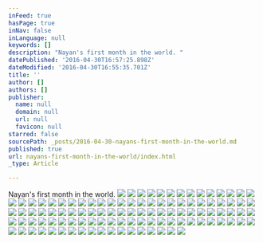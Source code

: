```yaml
---
inFeed: true
hasPage: true
inNav: false
inLanguage: null
keywords: []
description: "Nayan's first month in the world. "
datePublished: '2016-04-30T16:57:25.898Z'
dateModified: '2016-04-30T16:55:35.701Z'
title: ''
author: []
authors: []
publisher:
  name: null
  domain: null
  url: null
  favicon: null
starred: false
sourcePath: _posts/2016-04-30-nayans-first-month-in-the-world.md
published: true
url: nayans-first-month-in-the-world/index.html
_type: Article

---
```

Nayan's first month in the world. ![](https://the-grid-user-content.s3-us-west-2.amazonaws.com/85b59b20-0d0c-4d9c-a975-810468927c1b.jpg)
![](https://the-grid-user-content.s3-us-west-2.amazonaws.com/500eac36-05b9-4480-82ae-7acd6ace5d1b.jpg)
![](https://the-grid-user-content.s3-us-west-2.amazonaws.com/36132b66-3793-46c4-bb15-bf37ebe4cfb3.jpg)
![](https://the-grid-user-content.s3-us-west-2.amazonaws.com/63c7f44a-bec6-40f4-ba84-682af51d6aaf.jpg)
![](https://the-grid-user-content.s3-us-west-2.amazonaws.com/932f111d-134c-4084-891d-6f7b72a3a23e.jpg)
![](https://the-grid-user-content.s3-us-west-2.amazonaws.com/1a0e9627-1f10-4d19-97d6-d152f8922df9.jpg)
![](https://the-grid-user-content.s3-us-west-2.amazonaws.com/10da7084-02af-470e-bd57-8bf7fcc7603a.jpg)
![](https://the-grid-user-content.s3-us-west-2.amazonaws.com/53675665-6f60-45f3-9b52-a956924d9707.jpg)
![](https://the-grid-user-content.s3-us-west-2.amazonaws.com/4bdf1a9f-009f-41ac-86a9-d7cf77e1537f.jpg)
![](https://the-grid-user-content.s3-us-west-2.amazonaws.com/0ea05193-2fd8-4e92-b388-375f092d2e19.jpg)
![](https://the-grid-user-content.s3-us-west-2.amazonaws.com/40292eb3-e331-4082-81ca-7bac710cd15f.jpg)
![](https://the-grid-user-content.s3-us-west-2.amazonaws.com/11bb38c5-b64a-4f0a-ac2e-91848230a4b8.jpg)
![](https://the-grid-user-content.s3-us-west-2.amazonaws.com/be618152-a967-4f3c-a5b3-2f2742aaae33.jpg)
![](https://the-grid-user-content.s3-us-west-2.amazonaws.com/900d7a02-d1cb-42a8-96ee-79cbcd0d4093.jpg)
![](https://the-grid-user-content.s3-us-west-2.amazonaws.com/8f873ac3-cfb1-488c-ad0f-7645b72bf73b.jpg)
![](https://the-grid-user-content.s3-us-west-2.amazonaws.com/3a9b46df-7408-479a-9762-c1c0d98a5df9.jpg)
![](https://the-grid-user-content.s3-us-west-2.amazonaws.com/1414229a-960b-44c4-a8f7-e40c7f7771c5.jpg)
![](https://the-grid-user-content.s3-us-west-2.amazonaws.com/0f174976-609e-4829-99bf-c8be2305c79f.jpg)
![](https://the-grid-user-content.s3-us-west-2.amazonaws.com/997d9c76-386d-47b8-9bda-aa862cae1f92.jpg)
![](https://the-grid-user-content.s3-us-west-2.amazonaws.com/f197ef27-cde6-490c-affc-ed750fc13816.jpg)
![](https://the-grid-user-content.s3-us-west-2.amazonaws.com/23e68291-3458-4e01-9b6c-1c68eb68de08.jpg)
![](https://the-grid-user-content.s3-us-west-2.amazonaws.com/943a0a09-3484-4f8c-8cf2-d7f18d2fdb46.jpg)
![](https://the-grid-user-content.s3-us-west-2.amazonaws.com/8e694ba5-dc3b-4688-a404-d9dea1e24ee7.jpg)
![](https://the-grid-user-content.s3-us-west-2.amazonaws.com/91d2ad6b-53fd-46cc-bf70-7b9a8e77291c.jpg)
![](https://the-grid-user-content.s3-us-west-2.amazonaws.com/89b46ed8-7dd2-4b63-896c-1135340e4326.jpg)
![](https://the-grid-user-content.s3-us-west-2.amazonaws.com/70235a34-37bc-4fb4-904e-e9c0a1712736.jpg)
![](https://the-grid-user-content.s3-us-west-2.amazonaws.com/2f96596b-c93e-4d44-970a-9eb375566687.jpg)
![](https://the-grid-user-content.s3-us-west-2.amazonaws.com/87157f44-f7a5-44f3-980d-c5b38013f70f.jpg)
![](https://the-grid-user-content.s3-us-west-2.amazonaws.com/567938d5-bbd3-4eac-8750-ab9a84d24f38.jpg)
![](https://the-grid-user-content.s3-us-west-2.amazonaws.com/3185126f-88a0-4a4c-8252-deea259aca10.jpg)
![](https://the-grid-user-content.s3-us-west-2.amazonaws.com/77020d95-fa00-45e9-aecc-42b76212f0d5.jpg)
![](https://the-grid-user-content.s3-us-west-2.amazonaws.com/dcf39d3e-5e70-4f55-a9e9-052dba806acd.jpg)
![](https://the-grid-user-content.s3-us-west-2.amazonaws.com/f011eea7-82ef-4ea9-8774-5775cca42362.jpg)
![](https://the-grid-user-content.s3-us-west-2.amazonaws.com/49dbb36d-3770-4b14-8df6-e25113b801cb.jpg)
![](https://the-grid-user-content.s3-us-west-2.amazonaws.com/760752ac-da41-491c-94c1-af03ca5690ae.jpg)
![](https://the-grid-user-content.s3-us-west-2.amazonaws.com/4f7ebb85-383b-459a-9aa2-4283f35f592e.jpg)
![](https://the-grid-user-content.s3-us-west-2.amazonaws.com/aad5683d-8406-44b1-8d74-25b9f49f9203.jpg)
![](https://the-grid-user-content.s3-us-west-2.amazonaws.com/7f39631b-ee89-4a0e-8e6c-d92cd27bd1a6.jpg)
![](https://the-grid-user-content.s3-us-west-2.amazonaws.com/884592e3-d814-47e2-9728-3e9d9ae0656d.jpg)
![](https://the-grid-user-content.s3-us-west-2.amazonaws.com/4a01107f-5927-4f74-b5da-d29e8c90de63.jpg)
![](https://the-grid-user-content.s3-us-west-2.amazonaws.com/7384ccc1-6f04-4c43-bfc7-e5617253ece7.jpg)
![](https://the-grid-user-content.s3-us-west-2.amazonaws.com/69d3c8d3-778e-4197-8c7b-56067482fc8f.jpg)
![](https://the-grid-user-content.s3-us-west-2.amazonaws.com/e247fb41-e1ee-49dc-8932-e9ea3c87598e.jpg)
![](https://the-grid-user-content.s3-us-west-2.amazonaws.com/72539557-6fd4-4ca8-b792-62aa6ac307a5.jpg)
![](https://the-grid-user-content.s3-us-west-2.amazonaws.com/2d9b558c-b690-4b05-bd79-8cd3a0b6e3d4.jpg)
![](https://the-grid-user-content.s3-us-west-2.amazonaws.com/02650458-868f-4c08-b227-57c7cb336c7b.jpg)
![](https://the-grid-user-content.s3-us-west-2.amazonaws.com/cdfa961e-0359-45a3-b981-36c0d8d84a0c.jpg)
![](https://the-grid-user-content.s3-us-west-2.amazonaws.com/003b1a13-9086-4379-bf48-b5cb37a70e3c.jpg)
![](https://the-grid-user-content.s3-us-west-2.amazonaws.com/f30bc36b-b50b-4568-bc48-4468c9f5d5c8.jpg)
![](https://the-grid-user-content.s3-us-west-2.amazonaws.com/fd2a75f5-4fa1-4a28-80a4-3a13e82016a4.jpg)
![](https://the-grid-user-content.s3-us-west-2.amazonaws.com/5d83edcd-0288-4963-b2e2-53a6b583e21c.jpg)
![](https://the-grid-user-content.s3-us-west-2.amazonaws.com/302f7bdd-fc6c-4c15-80d1-25b15be288e7.jpg)
![](https://the-grid-user-content.s3-us-west-2.amazonaws.com/adb206f9-2e51-45e8-817b-f069cd9c5228.jpg)
![](https://the-grid-user-content.s3-us-west-2.amazonaws.com/999a68b3-720d-4b11-a329-30049489dc40.jpg)
![](https://the-grid-user-content.s3-us-west-2.amazonaws.com/75e4e7dc-b3f4-4352-89cb-459923794288.jpg)
![](https://the-grid-user-content.s3-us-west-2.amazonaws.com/038f94d2-bc3e-4fc3-8898-e5d96cf673ef.jpg)
![](https://the-grid-user-content.s3-us-west-2.amazonaws.com/9dc06b2d-300c-43e9-884c-4e62f2b292ed.jpg)
![](https://the-grid-user-content.s3-us-west-2.amazonaws.com/a2ec3396-db41-4b18-8bec-539f4feea1e3.jpg)
![](https://the-grid-user-content.s3-us-west-2.amazonaws.com/9d63098e-731e-4c15-b05a-8aba795cd6eb.jpg)
![](https://the-grid-user-content.s3-us-west-2.amazonaws.com/1ff54103-f912-47e9-bbbe-175b3cb5e9f6.jpg)
![](https://the-grid-user-content.s3-us-west-2.amazonaws.com/4de3ad7e-580f-4ace-b815-3ccc6f5ab5f2.jpg)
![](https://the-grid-user-content.s3-us-west-2.amazonaws.com/2c2e1394-2d54-406e-ac89-8cbc0fbd4262.jpg)
![](https://the-grid-user-content.s3-us-west-2.amazonaws.com/185fee2e-a772-4d53-99b1-c14c191df405.jpg)
![](https://the-grid-user-content.s3-us-west-2.amazonaws.com/a681e46b-f575-4452-82c5-4f5759c57d02.jpg)
![](https://the-grid-user-content.s3-us-west-2.amazonaws.com/69bd46a2-8885-4b84-b372-5ac2fde656f6.jpg)
![](https://the-grid-user-content.s3-us-west-2.amazonaws.com/87eaa808-e503-421b-bb42-496fbd25a856.jpg)
![](https://the-grid-user-content.s3-us-west-2.amazonaws.com/82215816-8466-4073-bd04-b931694a3d73.jpg)
![](https://the-grid-user-content.s3-us-west-2.amazonaws.com/f65996c4-c32f-445d-900d-7d133c621b9a.jpg)
![](https://the-grid-user-content.s3-us-west-2.amazonaws.com/56df98a4-b619-4712-b6a4-879b8f89ff01.jpg)
![](https://the-grid-user-content.s3-us-west-2.amazonaws.com/fe7b3e99-cea3-4441-8cd4-163a2ceed7ea.jpg)
![](https://the-grid-user-content.s3-us-west-2.amazonaws.com/ab7bfc5c-b2ac-495f-b87d-c9beeb7c8b20.jpg)
![](https://the-grid-user-content.s3-us-west-2.amazonaws.com/b4dc5117-1361-4a8b-95a2-d7e4df3cac5e.jpg)
![](https://the-grid-user-content.s3-us-west-2.amazonaws.com/e0c6c400-a8dd-4526-b33e-b3a1f9731afe.jpg)
![](https://the-grid-user-content.s3-us-west-2.amazonaws.com/8c13b656-c026-48b7-b3c2-e21e634b718d.jpg)
![](https://the-grid-user-content.s3-us-west-2.amazonaws.com/ce820f28-4ce3-4e66-bb51-54e16ac8b522.jpg)
![](https://the-grid-user-content.s3-us-west-2.amazonaws.com/81a61aad-1766-4794-bddb-2f5abefa06e7.jpg)
![](https://the-grid-user-content.s3-us-west-2.amazonaws.com/6e63a61a-3afc-49b2-9dfb-24a71b43ca90.jpg)
![](https://the-grid-user-content.s3-us-west-2.amazonaws.com/de086f8a-7291-4f27-a09e-a6e502783af0.jpg)
![](https://the-grid-user-content.s3-us-west-2.amazonaws.com/0505fb8c-bbe2-4e0c-a1c7-a672abde3258.jpg)
![](https://the-grid-user-content.s3-us-west-2.amazonaws.com/9dc7608c-cbf2-4400-8ded-426b284b2a35.jpg)
![](https://the-grid-user-content.s3-us-west-2.amazonaws.com/4f335831-e21e-49f1-b2fe-5d40470d8844.jpg)
![](https://the-grid-user-content.s3-us-west-2.amazonaws.com/1ed84f21-c49b-4d1c-9e44-6581253ccb6a.jpg)
![](https://the-grid-user-content.s3-us-west-2.amazonaws.com/e1dd2904-59aa-4680-85ac-fb72d8757781.jpg)
![](https://the-grid-user-content.s3-us-west-2.amazonaws.com/8ab64d96-13f4-428a-88c7-8362679c8094.jpg)
![](https://the-grid-user-content.s3-us-west-2.amazonaws.com/042319c3-b0ea-44b6-adcd-150f786b01c4.jpg)
![](https://the-grid-user-content.s3-us-west-2.amazonaws.com/44fd03d9-e3ad-446c-9ebc-960e93d8eabd.jpg)
![](https://the-grid-user-content.s3-us-west-2.amazonaws.com/51f4af02-bdba-4547-bf70-00385893bc3e.jpg)
![](https://the-grid-user-content.s3-us-west-2.amazonaws.com/1600306c-3ba8-40f4-a202-a28da93f022a.jpg)
![](https://the-grid-user-content.s3-us-west-2.amazonaws.com/23148566-35f9-461f-a484-e6b82038112d.jpg)
![](https://the-grid-user-content.s3-us-west-2.amazonaws.com/fb8d5c4b-5b33-4eb7-bfb4-b63d34d649ee.jpg)
![](https://the-grid-user-content.s3-us-west-2.amazonaws.com/12d8abde-f9f8-450b-9b2e-1fbfaac9332a.jpg)
![](https://the-grid-user-content.s3-us-west-2.amazonaws.com/555d3564-dae4-46dd-938a-a32bab050860.jpg)
![](https://the-grid-user-content.s3-us-west-2.amazonaws.com/fd0f185e-e668-4be5-9f18-b6cd4f7b6d76.jpg)
![](https://the-grid-user-content.s3-us-west-2.amazonaws.com/6b1c50e9-7ab8-471e-8600-ab341373293a.jpg)
![](https://the-grid-user-content.s3-us-west-2.amazonaws.com/a414f1e2-df3e-4585-b411-035634155c78.jpg)
![](https://the-grid-user-content.s3-us-west-2.amazonaws.com/79c9144a-7f4e-4098-9be4-3d1ee4d4e2b5.jpg)
![](https://the-grid-user-content.s3-us-west-2.amazonaws.com/323a2a7c-1993-455b-a29d-eeb5488154ba.jpg)
![](https://the-grid-user-content.s3-us-west-2.amazonaws.com/ec9f596c-3e63-4877-a8d9-b3e39e2cf86b.jpg)
![](https://the-grid-user-content.s3-us-west-2.amazonaws.com/933d7725-2c92-4c4d-8176-08fdb337834f.jpg)
![](https://the-grid-user-content.s3-us-west-2.amazonaws.com/7fcbcd5c-c36f-49e0-92af-c5c07ed132dd.jpg)
![](https://the-grid-user-content.s3-us-west-2.amazonaws.com/c5fee732-b633-4f74-b230-e6d5455d583a.jpg)
![](https://the-grid-user-content.s3-us-west-2.amazonaws.com/a9119d88-6e72-4e74-b95b-597cb0e93baa.jpg)
![](https://the-grid-user-content.s3-us-west-2.amazonaws.com/45427b6e-3500-4d82-82ca-d89ca11ff14a.jpg)
![](https://the-grid-user-content.s3-us-west-2.amazonaws.com/6f764034-4d81-4ed9-966c-b1d6474e9d97.jpg)
![](https://the-grid-user-content.s3-us-west-2.amazonaws.com/c3ae3a9a-5c39-4743-9859-47e645419211.jpg)
![](https://the-grid-user-content.s3-us-west-2.amazonaws.com/1fff414a-76df-4646-9b3b-f05cbb5105a4.jpg)
![](https://the-grid-user-content.s3-us-west-2.amazonaws.com/aa805bac-7766-4aed-94db-4809c13841b9.jpg)